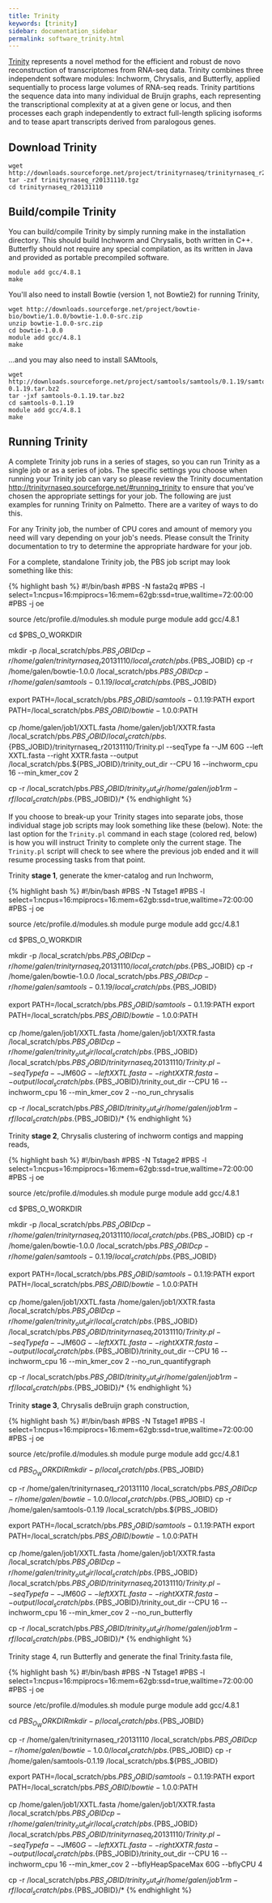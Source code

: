 ```yaml
---
title: Trinity
keywords: [trinity]
sidebar: documentation_sidebar
permalink: software_trinity.html
---
```




[Trinity](http://trinityrnaseq.sourceforge.net/) represents a novel method for the efficient and robust 
de novo reconstruction of transcriptomes from RNA-seq data. Trinity combines three independent software 
modules: Inchworm, Chrysalis, and Butterfly, applied sequentially to process large volumes of RNA-seq 
reads. Trinity partitions the sequence data into many individual de Bruijn graphs, each representing the 
transcriptional complexity at at a given gene or locus, and then processes each graph independently to 
extract full-length splicing isoforms and to tease apart transcripts derived from paralogous genes. 

## Download Trinity 

    wget http://downloads.sourceforge.net/project/trinityrnaseq/trinityrnaseq_r20131110.tgz
    tar -zxf trinityrnaseq_r20131110.tgz
    cd trinityrnaseq_r20131110

## Build/compile Trinity

You can build/compile Trinity by simply running make in the installation directory.  This should build 
Inchworm and Chrysalis, both written in C++.  Butterfly should not require any special compilation, as 
its written in Java and provided as portable precompiled software.

    module add gcc/4.8.1
    make

You'll also need to install Bowtie (version 1, not Bowtie2) for running Trinity,

    wget http://downloads.sourceforge.net/project/bowtie-bio/bowtie/1.0.0/bowtie-1.0.0-src.zip
    unzip bowtie-1.0.0-src.zip
    cd bowtie-1.0.0
    module add gcc/4.8.1
    make

...and you may also need to install SAMtools,

    wget http://downloads.sourceforge.net/project/samtools/samtools/0.1.19/samtools-0.1.19.tar.bz2
    tar -jxf samtools-0.1.19.tar.bz2
    cd samtools-0.1.19
    module add gcc/4.8.1
    make

## Running Trinity

A complete Trinity job runs in a series of stages, so you can run Trinity as a single job or as a 
series of jobs.  The specific settings you choose when running your Trinity job can vary so please 
review the Trinity documentation <http://trinityrnaseq.sourceforge.net/#running_trinity> to ensure 
that you've chosen the appropriate settings for your job.  The following are just examples for running 
Trinity on Palmetto.  There are a varitey of ways to do this.

For any Trinity job, the number of CPU cores and amount of memory you need will vary depending on 
your job's needs.  Please consult the Trinity documentation to try to determine the appropriate 
hardware for your job.

For a complete, standalone Trinity job, the PBS job script may look something like this:

{% highlight bash %}
#!/bin/bash
#PBS -N fasta2q
#PBS -l select=1:ncpus=16:mpiprocs=16:mem=62gb:ssd=true,walltime=72:00:00
#PBS -j oe 

source /etc/profile.d/modules.sh
module purge
module add gcc/4.8.1

cd $PBS_O_WORKDIR

mkdir -p /local_scratch/pbs.${PBS_JOBID}
cp -r /home/galen/trinityrnaseq_r20131110 /local_scratch/pbs.${PBS_JOBID}
cp -r /home/galen/bowtie-1.0.0 /local_scratch/pbs.${PBS_JOBID}
cp -r /home/galen/samtools-0.1.19 /local_scratch/pbs.${PBS_JOBID}

export PATH=/local_scratch/pbs.${PBS_JOBID}/samtools-0.1.19:$PATH
export PATH=/local_scratch/pbs.${PBS_JOBID}/bowtie-1.0.0:$PATH

cp /home/galen/job1/XXTL.fasta /home/galen/job1/XXTR.fasta /local_scratch/pbs.${PBS_JOBID}
/local_scratch/pbs.${PBS_JOBID}/trinityrnaseq_r20131110/Trinity.pl --seqType fa --JM 60G --left XXTL.fasta --right XXTR.fasta --output /local_scratch/pbs.${PBS_JOBID}/trinity_out_dir --CPU 16 --inchworm_cpu 16 --min_kmer_cov 2

cp -r /local_scratch/pbs.${PBS_JOBID}/trinity_out_dir /home/galen/job1
rm -rf /local_scratch/pbs.${PBS_JOBID}/*
{% endhighlight %}

If you choose to break-up your Trinity stages into separate jobs, those individual stage job 
scripts may look something like these (below).  Note:  the last option for the `Trinity.pl` 
command in each stage (colored red, below) is how you will instruct Trinity to complete only the 
current stage.  The `Trinity.pl` script will check to see where the previous job ended and it will 
resume processing tasks from that point.

Trinity **stage 1**, generate the kmer-catalog and run Inchworm,

{% highlight bash %}
#!/bin/bash
#PBS -N Tstage1
#PBS -l select=1:ncpus=16:mpiprocs=16:mem=62gb:ssd=true,walltime=72:00:00
#PBS -j oe 

source /etc/profile.d/modules.sh
module purge
module add gcc/4.8.1

cd $PBS_O_WORKDIR

mkdir -p /local_scratch/pbs.${PBS_JOBID}
cp -r /home/galen/trinityrnaseq_r20131110 /local_scratch/pbs.${PBS_JOBID}
cp -r /home/galen/bowtie-1.0.0 /local_scratch/pbs.${PBS_JOBID}
cp -r /home/galen/samtools-0.1.19 /local_scratch/pbs.${PBS_JOBID}

export PATH=/local_scratch/pbs.${PBS_JOBID}/samtools-0.1.19:$PATH
export PATH=/local_scratch/pbs.${PBS_JOBID}/bowtie-1.0.0:$PATH

cp /home/galen/job1/XXTL.fasta /home/galen/job1/XXTR.fasta /local_scratch/pbs.${PBS_JOBID}
cp -r /home/galen/trinity_out_dir /local_scratch/pbs.${PBS_JOBID}
/local_scratch/pbs.${PBS_JOBID}/trinityrnaseq_r20131110/Trinity.pl --seqType fa --JM 60G --left XXTL.fasta --right XXTR.fasta --output /local_scratch/pbs.${PBS_JOBID}/trinity_out_dir --CPU 16 --inchworm_cpu 16 --min_kmer_cov 2 --no_run_chrysalis

cp -r /local_scratch/pbs.${PBS_JOBID}/trinity_out_dir /home/galen/job1
rm -rf /local_scratch/pbs.${PBS_JOBID}/*
{% endhighlight %}


Trinity **stage 2**, Chrysalis clustering of inchworm contigs and mapping reads,

{% highlight bash %}
#!/bin/bash
#PBS -N Tstage2
#PBS -l select=1:ncpus=16:mpiprocs=16:mem=62gb:ssd=true,walltime=72:00:00
#PBS -j oe 

source /etc/profile.d/modules.sh
module purge
module add gcc/4.8.1

cd $PBS_O_WORKDIR

mkdir -p /local_scratch/pbs.${PBS_JOBID}
cp -r /home/galen/trinityrnaseq_r20131110 /local_scratch/pbs.${PBS_JOBID}
cp -r /home/galen/bowtie-1.0.0 /local_scratch/pbs.${PBS_JOBID}
cp -r /home/galen/samtools-0.1.19 /local_scratch/pbs.${PBS_JOBID}

export PATH=/local_scratch/pbs.${PBS_JOBID}/samtools-0.1.19:$PATH
export PATH=/local_scratch/pbs.${PBS_JOBID}/bowtie-1.0.0:$PATH

cp /home/galen/job1/XXTL.fasta /home/galen/job1/XXTR.fasta /local_scratch/pbs.${PBS_JOBID}
cp -r /home/galen/trinity_out_dir /local_scratch/pbs.${PBS_JOBID}
/local_scratch/pbs.${PBS_JOBID}/trinityrnaseq_r20131110/Trinity.pl --seqType fa --JM 60G --left XXTL.fasta --right XXTR.fasta --output /local_scratch/pbs.${PBS_JOBID}/trinity_out_dir --CPU 16 --inchworm_cpu 16 --min_kmer_cov 2 --no_run_quantifygraph

cp -r /local_scratch/pbs.${PBS_JOBID}/trinity_out_dir /home/galen/job1
rm -rf /local_scratch/pbs.${PBS_JOBID}/*
{% endhighlight %}

Trinity **stage 3**, Chrysalis deBruijn graph construction,

{% highlight bash %}
#!/bin/bash
#PBS -N Tstage1
#PBS -l select=1:ncpus=16:mpiprocs=16:mem=62gb:ssd=true,walltime=72:00:00
#PBS -j oe 

source /etc/profile.d/modules.sh
module purge
module add gcc/4.8.1

cd $PBS_O_WORKDIR
mkdir -p /local_scratch/pbs.${PBS_JOBID}

cp -r /home/galen/trinityrnaseq_r20131110 /local_scratch/pbs.${PBS_JOBID}
cp -r /home/galen/bowtie-1.0.0 /local_scratch/pbs.${PBS_JOBID}
cp -r /home/galen/samtools-0.1.19 /local_scratch/pbs.${PBS_JOBID}

export PATH=/local_scratch/pbs.${PBS_JOBID}/samtools-0.1.19:$PATH
export PATH=/local_scratch/pbs.${PBS_JOBID}/bowtie-1.0.0:$PATH

cp /home/galen/job1/XXTL.fasta /home/galen/job1/XXTR.fasta /local_scratch/pbs.${PBS_JOBID}
cp -r /home/galen/trinity_out_dir /local_scratch/pbs.${PBS_JOBID}
/local_scratch/pbs.${PBS_JOBID}/trinityrnaseq_r20131110/Trinity.pl --seqType fa --JM 60G --left XXTL.fasta --right XXTR.fasta --output /local_scratch/pbs.${PBS_JOBID}/trinity_out_dir --CPU 16 --inchworm_cpu 16 --min_kmer_cov 2 --no_run_butterfly

cp -r /local_scratch/pbs.${PBS_JOBID}/trinity_out_dir /home/galen/job1
rm -rf /local_scratch/pbs.${PBS_JOBID}/*
{% endhighlight %}


Trinity stage 4, run Butterfly and generate the final Trinity.fasta file,

{% highlight bash %}
#!/bin/bash
#PBS -N Tstage1
#PBS -l select=1:ncpus=16:mpiprocs=16:mem=62gb:ssd=true,walltime=72:00:00
#PBS -j oe 

source /etc/profile.d/modules.sh
module purge
module add gcc/4.8.1

cd $PBS_O_WORKDIR
mkdir -p /local_scratch/pbs.${PBS_JOBID}

cp -r /home/galen/trinityrnaseq_r20131110 /local_scratch/pbs.${PBS_JOBID}
cp -r /home/galen/bowtie-1.0.0 /local_scratch/pbs.${PBS_JOBID}
cp -r /home/galen/samtools-0.1.19 /local_scratch/pbs.${PBS_JOBID}

export PATH=/local_scratch/pbs.${PBS_JOBID}/samtools-0.1.19:$PATH
export PATH=/local_scratch/pbs.${PBS_JOBID}/bowtie-1.0.0:$PATH

cp /home/galen/job1/XXTL.fasta /home/galen/job1/XXTR.fasta /local_scratch/pbs.${PBS_JOBID}
cp -r /home/galen/trinity_out_dir /local_scratch/pbs.${PBS_JOBID}
/local_scratch/pbs.${PBS_JOBID}/trinityrnaseq_r20131110/Trinity.pl --seqType fa --JM 60G --left XXTL.fasta --right XXTR.fasta --output /local_scratch/pbs.${PBS_JOBID}/trinity_out_dir --CPU 16 --inchworm_cpu 16 --min_kmer_cov 2 --bflyHeapSpaceMax 60G --bflyCPU 4

cp -r /local_scratch/pbs.${PBS_JOBID}/trinity_out_dir /home/galen/job1
rm -rf /local_scratch/pbs.${PBS_JOBID}/*
{% endhighlight %}


